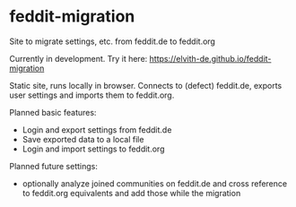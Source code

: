 # feddit-migration
Site to migrate settings, etc. from feddit.de to feddit.org

Currently in development. Try it here: https://elvith-de.github.io/feddit-migration

Static site, runs locally in browser. Connects to (defect) feddit.de, exports user settings and imports them to feddit.org.

Planned basic features:
* Login and export settings from feddit.de
* Save exported data to a local file
* Login and import settings to feddit.org

Planned future settings:
* optionally analyze joined communities on feddit.de and cross reference to feddit.org equivalents and add those while the migration